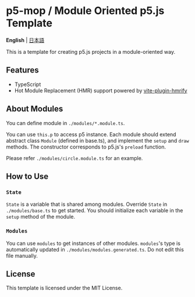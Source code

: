 # p5-mop / Module Oriented p5.js Template

**English** | [日本語](./README.ja.md)

This is a template for creating p5.js projects in a module-oriented way.

## Features

- TypeScript
- Hot Module Replacement (HMR) support powered by [vite-plugin-hmrify](https://github.com/sevenc-nanashi/vite-plugin-hmrify)

## About Modules

You can define module in `./modules/*.module.ts`.

You can use `this.p` to access p5 instance.
Each module should extend abstract class `Module` (defined in base.ts), and implement the `setup` and `draw` methods.
The constructor corresponds to p5.js's `preload` function.

Please refer `./modules/circle.module.ts` for an example.

## How to Use

### `State`

`State` is a variable that is shared among modules.
Override `State` in `./modules/base.ts` to get started.
You should initialize each variable in the `setup` method of the module.

### `Modules`

You can use `modules` to get instances of other modules.
`modules`'s type is automatically updated in `./modules/modules.generated.ts`. Do not edit this file manually.

## License

This template is licensed under the MIT License.
